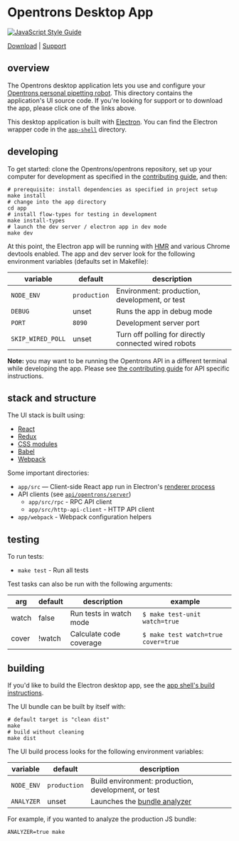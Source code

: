 # Opentrons Desktop App

[![JavaScript Style Guide][style-guide-badge]][style-guide]

[Download][] | [Support][]

## overview

The Opentrons desktop application lets you use and configure your [Opentrons personal pipetting robot][robots]. This directory contains the application's UI source code. If you're looking for support or to download the app, please click one of the links above.

This desktop application is built with [Electron][]. You can find the Electron wrapper code in the [`app-shell`](../app-shell) directory.

## developing

To get started: clone the Opentrons/opentrons repository, set up your computer for development as specified in the [contributing guide][contributing-guide-setup], and then:

``` shell
# prerequisite: install dependencies as specified in project setup
make install
# change into the app directory
cd app
# install flow-types for testing in development
make install-types
# launch the dev server / electron app in dev mode
make dev
```

At this point, the Electron app will be running with [HMR][] and various Chrome devtools enabled. The app and dev server look for the following environment variables (defaults set in Makefile):

 variable          | default      | description
------------------ | ------------ | ----------------------------------------------
 `NODE_ENV`        | `production` | Environment: production, development, or test
 `DEBUG`           | unset        | Runs the app in debug mode
 `PORT`            | `8090`       | Development server port
 `SKIP_WIRED_POLL` | unset        | Turn off polling for directly connected wired robots

**Note:** you may want to be running the Opentrons API in a different terminal while developing the app. Please see [the contributing guide][contributing-guide-running-the-api] for API specific instructions.

## stack and structure

The UI stack is built using:

*   [React][]
*   [Redux][]
*   [CSS modules][css-modules]
*   [Babel][]
*   [Webpack][]

Some important directories:

*   `app/src` — Client-side React app run in Electron's [renderer process][electron-renderer]
*   API clients (see [`api/opentrons/server`][api-server-source])
    *   `app/src/rpc` - RPC API client
    *   `app/src/http-api-client` - HTTP API client
*   `app/webpack` - Webpack configuration helpers

## testing

To run tests:

*   `make test` - Run all tests

Test tasks can also be run with the following arguments:

 arg   | default | description             | example
------ | ------- | ----------------------- | -----------------------------------
 watch | false   | Run tests in watch mode | `$ make test-unit watch=true`
 cover | !watch  | Calculate code coverage | `$ make test watch=true cover=true`

## building

If you'd like to build the Electron desktop app, see the [app shell's build instructions][app-shell-readme-build].

The UI bundle can be built by itself with:

```shell
# default target is "clean dist"
make
# build without cleaning
make dist
```

The UI build process looks for the following environment variables:

 variable   | default      | description
----------- | ------------ | ---------------------------------------------------
 `NODE_ENV` | `production` | Build environment: production, development, or test
 `ANALYZER` | unset        | Launches the [bundle analyzer][bundle-analyzer]

For example, if you wanted to analyze the production JS bundle:

```shell
ANALYZER=true make
```

[style-guide]: https://standardjs.com
[style-guide-badge]: https://img.shields.io/badge/code_style-standard-brightgreen.svg?style=flat-square&maxAge=3600

[download]: http://opentrons.com/ot-app
[support]: https://support.opentrons.com/getting-started#software-setup
[robots]: http://opentrons.com/robots
[contributing-guide-setup]: ../CONTRIBUTING.md#development-setup
[contributing-guide-running-the-api]: ../CONTRIBUTING.md#opentrons-api
[app-shell-readme-build]: ../app-shell/README.md#building
[api-server-source]: ../api/opentrons/server
[electron]: https://electron.atom.io/
[electron-renderer]: https://electronjs.org/docs/tutorial/quick-start#renderer-process
[hmr]: https://webpack.js.org/concepts/hot-module-replacement/
[react]: https://facebook.github.io/react/
[redux]: http://redux.js.org/
[css-modules]: https://github.com/css-modules/css-modules
[babel]: https://babeljs.io/
[webpack]: https://webpack.js.org/
[bundle-analyzer]: https://github.com/th0r/webpack-bundle-analyzer
